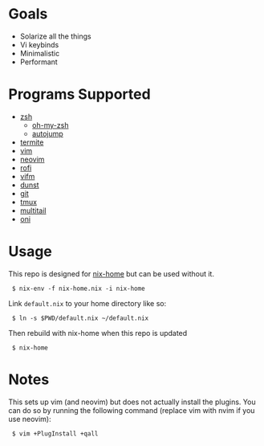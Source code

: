 # Goals

* Solarize all the things
* Vi keybinds
* Minimalistic
* Performant

# Programs Supported

* [zsh](https://www.zsh.org)
	* [oh-my-zsh](https://github.com/robbyrussell/oh-my-zsh)
	* [autojump](http://wiki.github.com/joelthelion/autojump)
* [termite](https://github.com/thestinger/termite/)
* [vim](http://www.vim.org/)
* [neovim](http://neovim.io/)
* [rofi](https://davedavenport.github.io/rofi)
* [vifm](http://vifm.info/)
* [dunst](http://www.knopwob.org/dunst/)
* [git](http://git-scm.com/)
* [tmux](http://tmux.github.io/)
* [multitail](http://www.vanheusden.com/multitail/)
* [oni](https://www.onivim.io)

# Usage

This repo is designed for [nix-home](https://github.com/sheenobu/nix-home) but can be used without it.

```
 $ nix-env -f nix-home.nix -i nix-home
```

Link `default.nix` to your home directory like so:

```
 $ ln -s $PWD/default.nix ~/default.nix
```

Then rebuild with nix-home when this repo is updated

```
 $ nix-home
```

# Notes

This sets up vim (and neovim) but does not actually install the plugins. You can do so by running the following command (replace vim with nvim if you use neovim):

```
 $ vim +PlugInstall +qall
```
